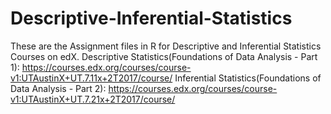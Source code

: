 # Descriptive-Inferential-Statistics
These are the Assignment files in R for Descriptive and Inferential Statistics Courses on edX.
Descriptive Statistics(Foundations of Data Analysis - Part 1):
https://courses.edx.org/courses/course-v1:UTAustinX+UT.7.11x+2T2017/course/
Inferential Statistics(Foundations of Data Analysis - Part 2):
https://courses.edx.org/courses/course-v1:UTAustinX+UT.7.21x+2T2017/course/
